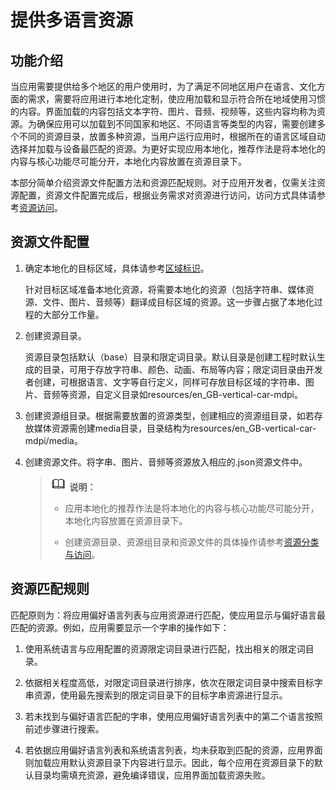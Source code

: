 # 提供多语言资源


## 功能介绍

当应用需要提供给多个地区的用户使用时，为了满足不同地区用户在语言、文化方面的需求，需要将应用进行本地化定制，使应用加载和显示符合所在地域使用习惯的内容。界面加载的内容包括文本字符、图片、音频、视频等，这些内容均称为资源。为确保应用可以加载到不同国家和地区、不同语言等类型的内容，需要创建多个不同的资源目录，放置多种资源，当用户运行应用时，根据所在的语言区域自动选择并加载与设备最匹配的资源。为更好实现应用本地化，推荐作法是将本地化的内容与核心功能尽可能分开，本地化内容放置在资源目录下。

本部分简单介绍资源文件配置方法和资源匹配规则。对于应用开发者，仅需关注资源配置，资源文件配置完成后，根据业务需求对资源进行访问，访问方式具体请参考[资源访问](../quick-start/resource-categories-and-access.md#资源访问)。


## 资源文件配置

1. 确定本地化的目标区域，具体请参考[区域标识](i18n-locale-culture.md)。

   针对目标区域准备本地化资源，将需要本地化的资源（包括字符串、媒体资源、文件、图片、音频等）翻译成目标区域的资源。这一步骤占据了本地化过程的大部分工作量。

2. 创建资源目录。

   资源目录包括默认（base）目录和限定词目录。默认目录是创建工程时默认生成的目录，可用于存放字符串、颜色、动画、布局等内容；限定词目录由开发者创建，可根据语言、文字等自行定义，同样可存放目标区域的字符串、图片、音频等资源，自定义目录如resources/en_GB-vertical-car-mdpi。

3. 创建资源组目录。根据需要放置的资源类型，创建相应的资源组目录，如若存放媒体资源需创建media目录，目录结构为resources/en_GB-vertical-car-mdpi/media。

4. 创建资源文件。将字串、图片、音频等资源放入相应的.json资源文件中。

   > ![icon-note.gif](public_sys-resources/icon-note.gif) **说明：**
   >   
   > - 应用本地化的推荐作法是将本地化的内容与核心功能尽可能分开，本地化内容放置在资源目录下。
   > 
   > - 创建资源目录、资源组目录和资源文件的具体操作请参考[资源分类与访问](../quick-start/resource-categories-and-access.md#资源分类与访问)。


## 资源匹配规则

匹配原则为：将应用偏好语言列表与应用资源进行匹配，使应用显示与偏好语言最匹配的资源。例如，应用需要显示一个字串的操作如下：

1. 使用系统语言与应用配置的资源限定词目录进行匹配，找出相关的限定词目录。

2. 依据相关程度高低，对限定词目录进行排序，依次在限定词目录中搜索目标字串资源，使用最先搜索到的限定词目录下的目标字串资源进行显示。

3. 若未找到与偏好语言匹配的字串，使用应用偏好语言列表中的第二个语言按照前述步骤进行搜索。

4. 若依据应用偏好语言列表和系统语言列表，均未获取到匹配的资源，应用界面则加载应用默认资源目录下内容进行显示。因此，每个应用在资源目录下的默认目录均需填充资源，避免编译错误，应用界面加载资源失败。
